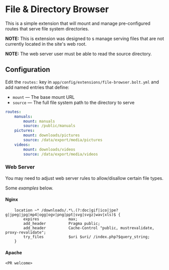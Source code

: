 File & Directory Browser
========================

This is a simple extension that will mount and manage pre-configured routes that
serve file system directories.

**NOTE:** 
This is extension was designed to s manage serving files that are not currently
located in the site's web root.

**NOTE:** 
The web server user must be able to read the source directory.

Configuration
-------------

Edit the `routes:` key in `app/config/extensions/file-browser.bolt.yml` and add
named entries that define:
  * `mount`  — The base mount URL
  * `source` — The full file system path to the directory to serve

```yaml
routes:
    manuals:
        mount: manuals
        source: /public/manuals
    pictures:
        mount: downloads/pictures
        source: /data/export/media/pictures
    videos:
        mount: downloads/videos
        source: /data/export/media/videos
```

### Web Server

You may need to adjust web server rules to allow/disallow certain file types.

Some *examples* below. 

#### Nginx

```
    location ~* /downloads/.*\.(?:doc|gif|ico|jpe?g|jpeg|jpg|mp4|ogg|ogv|png|ppt|svg|svgz|wav|xls)$ {
        expires             max;
        add_header          Pragma public;
        add_header          Cache-Control "public, mustrevalidate, proxy-revalidate";
        try_files           $uri $uri/ /index.php?$query_string;
    }
```

#### Apache

`<PR welcome>`
